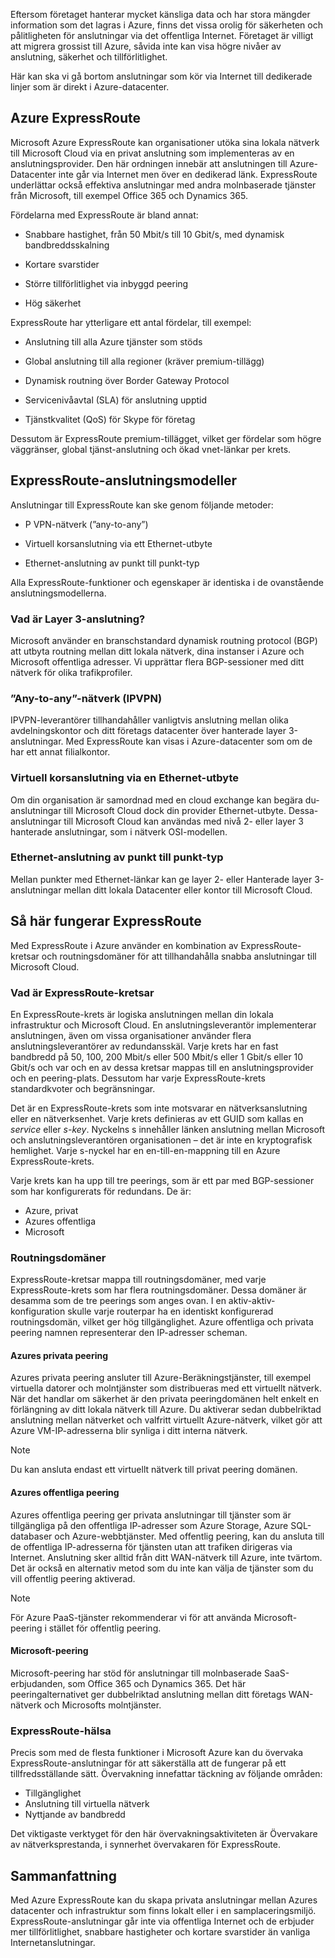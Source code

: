 Eftersom företaget hanterar mycket känsliga data och har stora mängder information som det lagras i Azure, finns det vissa orolig för säkerheten och pålitligheten för anslutningar via det offentliga Internet. Företaget är villigt att migrera grossist till Azure, såvida inte kan visa högre nivåer av anslutning, säkerhet och tillförlitlighet.

Här kan ska vi gå bortom anslutningar som kör via Internet till dedikerade linjer som är direkt i Azure-datacenter.

## <a name="azure-expressroute"></a>Azure ExpressRoute

Microsoft Azure ExpressRoute kan organisationer utöka sina lokala nätverk till Microsoft Cloud via en privat anslutning som implementeras av en anslutningsprovider. Den här ordningen innebär att anslutningen till Azure-Datacenter inte går via Internet men över en dedikerad länk. ExpressRoute underlättar också effektiva anslutningar med andra molnbaserade tjänster från Microsoft, till exempel Office 365 och Dynamics 365.

Fördelarna med ExpressRoute är bland annat:

- Snabbare hastighet, från 50 Mbit/s till 10 Gbit/s, med dynamisk bandbreddsskalning

- Kortare svarstider

- Större tillförlitlighet via inbyggd peering

- Hög säkerhet

ExpressRoute har ytterligare ett antal fördelar, till exempel:

- Anslutning till alla Azure tjänster som stöds

- Global anslutning till alla regioner (kräver premium-tillägg)

- Dynamisk routning över Border Gateway Protocol

- Servicenivåavtal (SLA) för anslutning upptid

- Tjänstkvalitet (QoS) för Skype för företag

Dessutom är ExpressRoute premium-tillägget, vilket ger fördelar som högre väggränser, global tjänst-anslutning och ökad vnet-länkar per krets.

## <a name="expressroute-connectivity-models"></a>ExpressRoute-anslutningsmodeller

Anslutningar till ExpressRoute kan ske genom följande metoder:

- P VPN-nätverk (”any-to-any”)

- Virtuell korsanslutning via ett Ethernet-utbyte

- Ethernet-anslutning av punkt till punkt-typ

 Alla ExpressRoute-funktioner och egenskaper är identiska i de ovanstående anslutningsmodellerna.

### <a name="what-is-layer-3-connectivity"></a>Vad är Layer 3-anslutning?

Microsoft använder en branschstandard dynamisk routning protocol (BGP) att utbyta routning mellan ditt lokala nätverk, dina instanser i Azure och Microsoft offentliga adresser. Vi upprättar flera BGP-sessioner med ditt nätverk för olika trafikprofiler.

### <a name="any-to-any-ipvpn-networks"></a>”Any-to-any”-nätverk (IPVPN)

IPVPN-leverantörer tillhandahåller vanligtvis anslutning mellan olika avdelningskontor och ditt företags datacenter över hanterade layer 3-anslutningar. Med ExpressRoute kan visas i Azure-datacenter som om de har ett annat filialkontor.

### <a name="virtual-cross-connection-through-an-ethernet-exchange"></a>Virtuell korsanslutning via en Ethernet-utbyte

Om din organisation är samordnad med en cloud exchange kan begära du-anslutningar till Microsoft Cloud dock din provider Ethernet-utbyte. Dessa-anslutningar till Microsoft Cloud kan användas med nivå 2- eller layer 3 hanterade anslutningar, som i nätverk OSI-modellen.

### <a name="point-to-point-ethernet-connection"></a>Ethernet-anslutning av punkt till punkt-typ

Mellan punkter med Ethernet-länkar kan ge layer 2- eller Hanterade layer 3-anslutningar mellan ditt lokala Datacenter eller kontor till Microsoft Cloud.

## <a name="how-expressroute-works"></a>Så här fungerar ExpressRoute

Med ExpressRoute i Azure använder en kombination av ExpressRoute-kretsar och routningsdomäner för att tillhandahålla snabba anslutningar till Microsoft Cloud.

### <a name="what-are-expressroute-circuits"></a>Vad är ExpressRoute-kretsar

En ExpressRoute-krets är logiska anslutningen mellan din lokala infrastruktur och Microsoft Cloud. En anslutningsleverantör implementerar anslutningen, även om vissa organisationer använder flera anslutningsleverantörer av redundansskäl. Varje krets har en fast bandbredd på 50, 100, 200 Mbit/s eller 500 Mbit/s eller 1 Gbit/s eller 10 Gbit/s och var och en av dessa kretsar mappas till en anslutningsprovider och en peering-plats. Dessutom har varje ExpressRoute-krets standardkvoter och begränsningar.

Det är en ExpressRoute-krets som inte motsvarar en nätverksanslutning eller en nätverksenhet. Varje krets definieras av ett GUID som kallas en _service_ eller _s-key_. Nyckelns s innehåller länken anslutning mellan Microsoft och anslutningsleverantören organisationen – det är inte en kryptografisk hemlighet. Varje s-nyckel har en en-till-en-mappning till en Azure ExpressRoute-krets.

Varje krets kan ha upp till tre peerings, som är ett par med BGP-sessioner som har konfigurerats för redundans. De är:

- Azure, privat
- Azures offentliga
- Microsoft

### <a name="routing-domains"></a>Routningsdomäner

ExpressRoute-kretsar mappa till routningsdomäner, med varje ExpressRoute-krets som har flera routningsdomäner. Dessa domäner är desamma som de tre peerings som anges ovan. I en aktiv-aktiv-konfiguration skulle varje routerpar ha en identiskt konfigurerad routningsdomän, vilket ger hög tillgänglighet. Azure offentliga och privata peering namnen representerar den IP-adresser scheman.

#### <a name="azure-private-peering"></a>Azures privata peering

Azures privata peering ansluter till Azure-Beräkningstjänster, till exempel virtuella datorer och molntjänster som distribueras med ett virtuellt nätverk. När det handlar om säkerhet är den privata peeringdomänen helt enkelt en förlängning av ditt lokala nätverk till Azure. Du aktiverar sedan dubbelriktad anslutning mellan nätverket och valfritt virtuellt Azure-nätverk, vilket gör att Azure VM-IP-adresserna blir synliga i ditt interna nätverk.

> [!NOTE]
> Du kan ansluta endast ett virtuellt nätverk till privat peering domänen.

#### <a name="azure-public-peering"></a>Azures offentliga peering

Azures offentliga peering ger privata anslutningar till tjänster som är tillgängliga på den offentliga IP-adresser som Azure Storage, Azure SQL-databaser och Azure-webbtjänster. Med offentlig peering, kan du ansluta till de offentliga IP-adresserna för tjänsten utan att trafiken dirigeras via Internet. Anslutning sker alltid från ditt WAN-nätverk till Azure, inte tvärtom. Det är också en alternativ metod som du inte kan välja de tjänster som du vill offentlig peering aktiverad.

> [!NOTE]
> För Azure PaaS-tjänster rekommenderar vi för att använda Microsoft-peering i stället för offentlig peering.

#### <a name="microsoft-peering"></a>Microsoft-peering

Microsoft-peering har stöd för anslutningar till molnbaserade SaaS-erbjudanden, som Office 365 och Dynamics 365. Det här peeringalternativet ger dubbelriktad anslutning mellan ditt företags WAN-nätverk och Microsofts molntjänster.

### <a name="expressroute-health"></a>ExpressRoute-hälsa

Precis som med de flesta funktioner i Microsoft Azure kan du övervaka ExpressRoute-anslutningar för att säkerställa att de fungerar på ett tillfredsställande sätt. Övervakning innefattar täckning av följande områden:

- Tillgänglighet
- Anslutning till virtuella nätverk
- Nyttjande av bandbredd

Det viktigaste verktyget för den här övervakningsaktiviteten är Övervakare av nätverksprestanda, i synnerhet övervakaren för ExpressRoute.

## <a name="summary"></a>Sammanfattning

Med Azure ExpressRoute kan du skapa privata anslutningar mellan Azures datacenter och infrastruktur som finns lokalt eller i en samplaceringsmiljö. ExpressRoute-anslutningar går inte via offentliga Internet och de erbjuder mer tillförlitlighet, snabbare hastigheter och kortare svarstider än vanliga Internetanslutningar.
